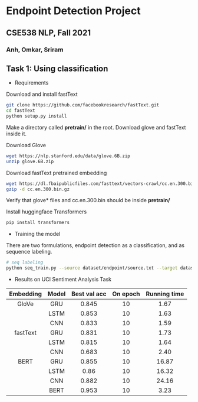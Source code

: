 # Endpoint Detection Project

## CSE538 NLP, Fall 2021

### Anh, Omkar, Sriram

## Task 1: Using classification

- Requirements

Download and install fastText

```bash
git clone https://github.com/facebookresearch/fastText.git
cd fastText
python setup.py install
```

Make a directory called **pretrain/** in the root. Download glove and fastText inside it.

Download Glove

```bash
wget https://nlp.stanford.edu/data/glove.6B.zip
unzip glove.6B.zip
```

Download fastText pretrained embedding

```bash
wget https://dl.fbaipublicfiles.com/fasttext/vectors-crawl/cc.en.300.bin.gz
gzip -d cc.en.300.bin.gz
```

Verify that glove* files and cc.en.300.bin should be inside **pretrain/**


Install huggingface Transformers

```bash
pip install transformers
```

- Training the model

There are two formulations, endpoint detection as a classification, and as sequence labeling.

```bash
# seq labeling
python seq_train.py --source dataset/endpoint/source.txt --target dataset/sentiment/target.txt --model bert
```

- Results on UCI Sentiment Analysis Task

| Embedding | Model | Best val acc | On epoch | Running time |
| :-------: | :---: | :----------: | :------: | :----------: |
|   GloVe   |  GRU  |    0.845     |    10    |     1.67     |
|           | LSTM  |    0.853     |    10    |     1.63     |
|           |  CNN  |    0.833     |    10    |     1.59     |
| fastText  |  GRU  |    0.831     |    10    |     1.73     |
|           | LSTM  |    0.815     |    10    |     1.64     |
|           |  CNN  |    0.683     |    10    |     2.40     |
|   BERT    |  GRU  |    0.855     |    10    |    16.87     |
|           | LSTM  |     0.86     |    10    |    16.32     |
|           |  CNN  |    0.882     |    10    |    24.16     |
|           | BERT  |    0.953     |    10    |     3.23     |
